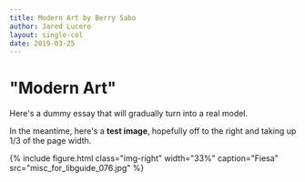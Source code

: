```yaml
---
title: Modern Art by Berry Sabo
author: Jared Lucero
layout: single-col
date: 2019-03-25
---
```



# "Modern Art"

Here's a dummy essay that will gradually turn into a real model.

In the meantime, here's a **test image**, hopefully off to the right and taking up 1/3 of the page width.

{% include figure.html
  class="img-right"
  width="33%"
  caption="Fiesa"
  src="misc_for_libguide_076.jpg"
%}
